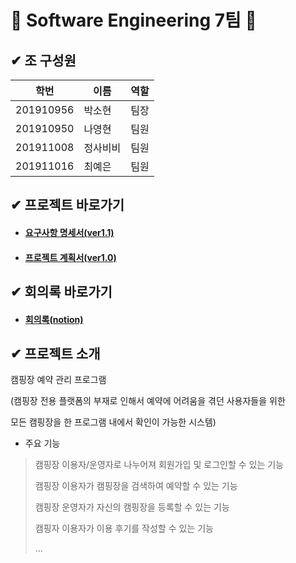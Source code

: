 # 🐥 Software Engineering 7팀 🐥

## ✔ 조 구성원
학번 | 이름 | 역할
-- | -- | --
201910956 | 박소현 | 팀장
201910950 | 나영현 | 팀원
201911008 | 정사비비 | 팀원
201911016 | 최예은 | 팀원

## ✔ 프로젝트 바로가기
* #### [요구사항 명세서(ver1.1)](https://github.com/thgus5335/SE_project/blob/main/%EC%9A%94%EA%B5%AC%EC%82%AC%ED%95%AD%20%EB%AA%85%EC%84%B8%EC%84%9C/%EC%9A%94%EA%B5%AC%EC%82%AC%ED%95%AD%20%EB%AA%85%EC%84%B8%EC%84%9C%20ver1.1.docx)
* #### [프로젝트 계획서(ver1.0)](https://github.com/thgus5335/SE_project/blob/main/%ED%94%84%EB%A1%9C%EC%A0%9D%ED%8A%B8%20%EA%B3%84%ED%9A%8D%EC%84%9C/%ED%94%84%EB%A1%9C%EC%A0%9D%ED%8A%B8%20%EA%B3%84%ED%9A%8D%EC%84%9C%20ver1.0.doc)

## ✔ 회의록 바로가기
* #### [회의록(notion)](https://www.notion.so/41e8083360b14e15939b93191e890a1e)

## ✔ 프로젝트 소개
캠핑장 예약 관리 프로그램

(캠핑장 전용 플랫폼의 부재로 인해서 예약에 어려움을 겪던 사용자들을 위한

모든 캠핑장을 한 프로그램 내에서 확인이 가능한 시스템)
* 주요 기능
 > 캠핑장 이용자/운영자로 나누어져 회원가입 및 로그인할 수 있는 기능
 > 
 > 캠핑장 이용자가 캠핑장을 검색하여 예약할 수 있는 기능
 > 
 > 캠핑장 운영자가 자신의 캠핑장을 등록할 수 있는 기능
 > 
 > 캠핑자 이용자가 이용 후기를 작성할 수 있는 기능
 > 
 > ...



